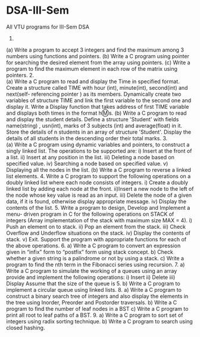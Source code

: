 # DSA-III-Sem
All VTU programs for III-Sem DSA

1.
  (a) Write a program to accept 3 integers and find the maximum among 3 numbers using 
  functions and pointers. 
  (b) Write a C program using pointer for searching the desired element from the array 
  using pointers. 
  (c) Write a program to find the maximum element in each row of the matrix using 
  pointers. 
2.  
  (a) Write a C program to read and display the Time in specified format. Create a 
   structure called TIME with hour (int), minute(int), second(int) and next(self- 
   referencing pointer ) as its members. Dynamically create two variables of structure 
   TIME and link the first variable to the second one and display it. Write a Display 
   function that takes address of first TIME variable and displays both times in the 
   format h:m:s. 
  (b) Write a C program to read and display the student details. Define a structure 
   'Student' with fields name(string) , usn(int), marks of 3 subjects (int) and 
   average(float) in it. Store the details of n students in an array of structure 'Student'. 
   Display the details of all students in the descending order their total marks. 
3.  
  (a) Write a C program using dynamic variables and pointers, to construct a singly linked 
  list. The operations to be supported are: 
    i) Insert at the front of a list. 
    ii) Insert at any position in the list. 
    iii) Deleting a node based on specified value. 
    iv) Searching a node based on specified value. 
    v) Displaying all the nodes in the list. 
  (b) Write a C program to reverse a linked list elements. 
4.  Write a C program to support the following operations on a doubly linked list where each 
  node consists of integers. 
  i) Create a doubly linked list by adding each node at the front. 
  ii)Insert a new node to the left of the node whose key value is read as an input. 
  iii) Delete the node of a given data, if it is found, otherwise display appropriate message. 
  iv) Display the contents of the list. 
5. Write a program to design, Develop and Implement a menu- driven program in C for the 
  following operations on STACK of integers (Array implementation of the stack with 
  maximum size MAX = 4). 
  i) Push an element on to stack. 
  ii) Pop an element from the stack. 
  iii) Check Overflow and Underflow situations on the stack. 
  iv) Display the contents of stack. 
  v) Exit. 
  Support the program with appropriate functions for each of the above operations. 
6.
  a) Write a C program to convert an expression given in “infix” form to “postfix” form 
   using stack concept. 
  b) Check whether a given string is a palindrome or not by using a stack. 
  c) Write a program to find the nth term in the Fibonacci series using recursion. 
7. 
  a) Write a C program to simulate the working of a queues using an array provide and 
  implement the following operations: 
    i) Insert 
    ii) Delete 
    iii) Display 
    Assume that the size of the queue is 5. 
  b) Write a C program to implement a circular queue using linked lists. 
8. 
  a) Write a C program to construct a binary search tree of integers and also display the 
  elements in the tree using Inorder, Preorder and Postorder traversals. 
  b) Write a C program to find the number of leaf nodes in a BST 
  c) Write a C program to print all root to leaf paths of a BST. 
9.
  a) Write a C program to sort set of integers using radix sorting technique. 
  b) Write a C program to search using closed hashing. 

